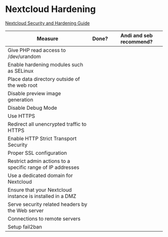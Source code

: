 # Nextcloud Hardening
[Nextcloud Security and Hardening Guide](https://docs.nextcloud.com/server/latest/admin_manual/installation/harden_server.html)

| Measure                                                    | Done? | Andi and seb recommend? |
| ---------------------------------------------------------- | ----- | ----------------------- |
| Give PHP read access to /dev/urandom                       |       |                         |
| Enable hardening modules such as SELinux                   |       |                         |
| Place data directory outside of the web root               |       |                         |
| Disable preview image generation                           |       |                         |
| Disable Debug Mode                                         |       |                         |
| Use HTTPS                                                  |       |                         |
| Redirect all unencrypted traffic to HTTPS                  |       |                         |
| Enable HTTP Strict Transport Security                      |       |                         |
| Proper SSL configuration                                   |       |                         |
| Restrict admin actions to a specific range of IP addresses |       |                         |
| Use a dedicated domain for Nextcloud                       |       |                         |
| Ensure that your Nextcloud instance is installed in a DMZ  |       |                         |
| Serve security related headers by the Web server           |       |                         |
| Connections to remote servers                              |       |                         |
| Setup fail2ban                                             |       |                         |
